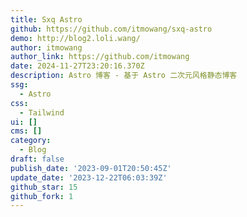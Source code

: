```yaml
---
title: Sxq Astro
github: https://github.com/itmowang/sxq-astro
demo: http://blog2.loli.wang/
author: itmowang
author_link: https://github.com/itmowang
date: 2024-11-27T23:20:16.370Z
description: Astro 博客 - 基于 Astro 二次元风格静态博客
ssg:
  - Astro
css:
  - Tailwind
ui: []
cms: []
category:
  - Blog
draft: false
publish_date: '2023-09-01T20:50:45Z'
update_date: '2023-12-22T06:03:39Z'
github_star: 15
github_fork: 1
---
```

